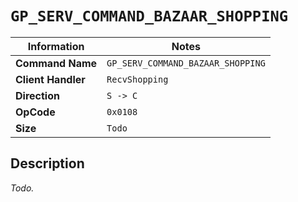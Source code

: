 # `GP_SERV_COMMAND_BAZAAR_SHOPPING`

| Information               | Notes |
|---                        |---    |
| **Command Name**          | `GP_SERV_COMMAND_BAZAAR_SHOPPING` |
| **Client Handler**        | `RecvShopping` |
| **Direction**             | `S -> C` |
| **OpCode**                | `0x0108` |
| **Size**                  | `Todo` |

## Description

_Todo._
